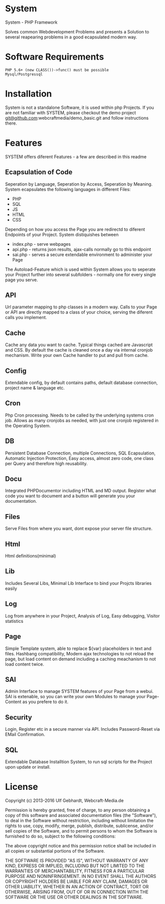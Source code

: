 System
======
System - PHP Framework

Solves common Webdevelopment Problems and presents a Solution to several
reapearing problems in a good ecapsulated modern way.

Software Requirements
=====================

    PHP 5.6+ (new CLASS())->func() must be possible
    Mysql/Postgressql

Installation
============

System is not a standalone Software, it is used within php Projects.
If you are not familiar with SYSTEM, please checkout the demo project
git@github.com:webcraftmedia/demo_basic.git and follow instructions there.

Features
========

SYSTEM offers diferent Features - a few are described in this readme

Ecapsulation of Code
--------------------
    
Seperation by Language, Seperation by Access, Seperation by Meaning.
System ecapsulates the following languages in different Files:
    
* PHP
* SQL
* JS
* HTML
* CSS

Depending on how you access the Page you are redirectd to diferent Endpoints of your Project.
System distiquishes between
    
* index.php - serve webpages
* api.php - returns json results, ajax-calls normally go to this endpoint
* sai.php - serves a secure extendable environment to administer your Page

The Autoload-Feature which is used within System allows you to seperate your Project
further into several subfolders - normally one for every single page you serve.   

API
---

Url parameter mapping to php classes in a modern way. Calls to your Page or API are
directly mapped to a class of your choice, serving the diferent calls you implement.

Cache
-----

Cache any data you want to cache. Typical things cached are Javascript and CSS.
By default the cache is cleaned once a day via internal cronjob mechanism.
Write your own Cache handler to put and pull from cache.

Config
------

Extendable config, by default contains paths, default database connection, project name & language etc.

Cron
----

Php Cron processing. Needs to be called by the underlying systems cron job.
Allows as many cronjobs as needed, with just one cronjob registered in the
Operating System.

DB
--

Persistent Database Connection, multiple Connections, SQL Ecapsulation,
Automatic Injection Protection, Easy access, almost zero code, one class per
Query and therefore high reusability.

Docu
----

Integrated PHPDocumentor including HTML and MD output. Register what code you want
to document and a button will generate you your documentation.

Files
-----

Serve Files from where you want, dont expose your server file structure.

Html
----

Html definitions(minimal)

Lib
---

Includes Several Libs, Minimal Lib Interface to bind your Projcts libraries easily

Log
---

Log from anywhere in your Project, Analysis of Log, Easy debugging, Visitor statistics

Page
----

Simple Template system, able to replace ${var} placeholders in text and files.
Hashbang compatibility, Modern ajax technologies to not reload the page,
but load content on demand including a caching meachanism to not load content
twice.

SAI
---

Admin Interface to manage SYSTEM features of your Page from a webui.  SAI is extenable,
so you can write your own Modules to manage your Page-Content as you prefere to do it.

Security
--------

Login, Register etc in a secure manner via API. Includes Password-Reset via
EMail Confirmation.

SQL
---

Extendable Database Installtion System, to run sql scripts for the Project upon
update or install.

License
=======
Copyright (c) 2013-2016 Ulf Gebhardt, Webcraft-Media.de

Permission is hereby granted, free of charge, to any person obtaining a copy
of this software and associated documentation files (the "Software"), to deal
in the Software without restriction, including without limitation the rights
to use, copy, modify, merge, publish, distribute, sublicense, and/or sell
copies of the Software, and to permit persons to whom the Software is
furnished to do so, subject to the following conditions:

The above copyright notice and this permission notice shall be included in
all copies or substantial portions of the Software.

THE SOFTWARE IS PROVIDED "AS IS", WITHOUT WARRANTY OF ANY KIND, EXPRESS OR
IMPLIED, INCLUDING BUT NOT LIMITED TO THE WARRANTIES OF MERCHANTABILITY,
FITNESS FOR A PARTICULAR PURPOSE AND NONINFRINGEMENT. IN NO EVENT SHALL THE
AUTHORS OR COPYRIGHT HOLDERS BE LIABLE FOR ANY CLAIM, DAMAGES OR OTHER
LIABILITY, WHETHER IN AN ACTION OF CONTRACT, TORT OR OTHERWISE, ARISING FROM,
OUT OF OR IN CONNECTION WITH THE SOFTWARE OR THE USE OR OTHER DEALINGS IN
THE SOFTWARE.
